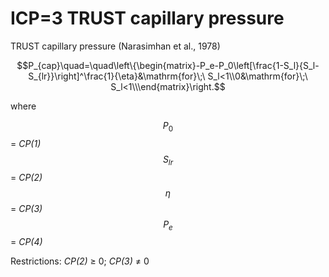 # ICP=3  TRUST capillary pressure

TRUST capillary pressure (Narasimhan et al., 1978)

$$P_{cap}\quad=\quad\left\{\begin{matrix}-P_e-P_0\left[\frac{1-S_l}{S_l-S_{lr}}\right]^\frac{1}{\eta}&\mathrm{for}\;\ S_l<1\\0&\mathrm{for}\;\ S_l<1\\\end{matrix}\right.$$

&#x20;where

&#x20; $$P_0$$ = _CP(1)_    $$S_{lr}$$= _CP(2)_   $$\eta$$= _CP(3)_     $$P_e$$ = _CP(4)_

&#x20; Restrictions:    _CP(2)_ ≥ 0;     _CP(3)_ ≠ 0
